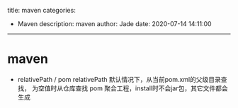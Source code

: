 title: maven
categories:
  - Maven
description: maven
author: Jade
date: 2020-07-14 14:11:00
---
# maven

- relativePath / pom
	relativePath 默认情况下，从当前pom.xml的父级目录查找， 为空值时从仓库查找
	pom 聚合工程，install时不会jar包，其它文件都会生成

